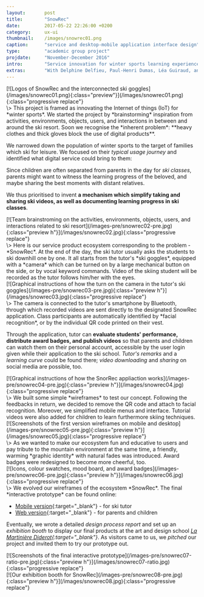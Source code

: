 ```yaml
---
layout:       post
title:        "SnowRec"
date:         2017-05-22 22:26:00 +0200
category:     ux-ui
thumbnail:    /images/snowrec01.png
caption:      "service and desktop-mobile application interface design"
type:         "academic group project"
projdate:     "November-December 2016"
intro:        "Service innovation for winter sports learning experience."
extras:       "With Delphine Delfieu, Paul-Henri Dumas, Léa Guiraud, and Mélissa Dufour."
---
```



<div class="image entry thin" markdown="1">
[![Logos of SnowRec and the interconnected ski goggles](/images/snowrec01.png){:class="preview"}](/images/snowrec01.png){:class="progressive replace"}
</div>

<div class="entry" markdown="1">
\>  
This project is framed as innovating the Internet of things (IoT) for *winter sports*. We started the project by *brainstorming* inspiration from activities, environments, objects, users, and interactions in between and around the ski resort. Soon we recognise the *inherent problem*: **heavy clothes and thick gloves block the use of digital products**.

We narrowed down the population of winter sports to the target of families which ski for leisure. We focused on their *typical usage journey* and identified what digital service could bring to them:

Since children are often separated from parents in the day for *ski classes*, parents might want to witness the learning progress of the beloved, and maybe sharing the best moments with distant relatives.

We thus prioritised to invent **a mechanism which simplify taking and sharing ski videos, as well as documenting learning progress in ski classes**.
</div>

<div class="image entry" markdown="1">
[![Team brainstroming on the activities, environments, objects, users, and interactions related to ski resort](/images-pre/snowrec02-pre.jpg){:class="preview h"}](/images/snowrec02.jpg){:class="progressive replace"}
</div>

<div class="entry" markdown="1">
\>  
Here is our service product ecosystem corresponding to the problem - *SnowRec*. At the end of the day, the ski tutor usually asks the students to ski downhill one by one. It all starts from the tutor's *ski goggles*, equipped with a *camera* which can be turned on by a large mechanical button on the side, or by vocal keyword commands. Video of the skiing student will be recorded as the tutor follows him/her with the eyes.
</div>

<div class="image entry" markdown="1">
[![Graphical instructions of how the turn on the camera in the tutor's ski goggles](/images-pre/snowrec03-pre.jpg){:class="preview h"}](/images/snowrec03.jpg){:class="progressive replace"}
</div>

<div class="entry" markdown="1">
\>  
The camera is connected to the tutor's smartphone by Bluetooth, through which recorded videos are sent directly to the designated SnowRec application. Class participants are automatically identified by *facial recognition*, or by the individual QR code printed on their vest.

Through the application, tutor can **evaluate students' performance, distribute award badges, and publish videos** so that parents and children can watch them on their personal account, accessible by the user login given while their application to the ski school. *Tutor's remarks* and a *learning curve* could be found there; *video downloading* and *sharing* on social media are possible, too.
</div>

<div class="image entry" markdown="1">
[![Graphical instructions of how the SnorRec appliaction works](/images-pre/snowrec04-pre.jpg){:class="preview h"}](/images/snowrec04.jpg){:class="progressive replace"}
</div>

<div class="entry" markdown="1">
\>  
We built some simple *wireframes* to test our concept. Following the feedbacks in return, we decided to remove the QR code and attach to facial recognition. Moreover, we simplified mobile menus and interface. Tutorial videos were also added for children to learn furthermore skiing techniques.
</div>

<div class="image entry thin" markdown="1">
[![Screenshots of the first version wireframes on mobile and desktop](/images-pre/snowrec05-pre.jpg){:class="preview h"}](/images/snowrec05.jpg){:class="progressive replace"}
</div>

<div class="entry thin" markdown="1">
\>  
As we wanted to make our ecosystem fun and educative to users and pay tribute to the mountain environment at the same time, a friendly, warming *graphic identity* with natural fades was introduced. Award badges were redesigned to become more cheerful, too.
</div>

<div class="image entry" markdown="1">
[![Icons, colour swatches, mood board, and award badges](/images-pre/snowrec06-pre.jpg){:class="preview h"}](/images/snowrec06.jpg){:class="progressive replace"}
</div>

<div class="entry thin" markdown="1">
\>  
We evolved our wireframes of the ecosystem *SnowRec*. The final *interactive prototype* can be found online:

- [Mobile version](http://vghtbq.axshare.com/#g=1&p=connexion){:target="_blank"} - for ski tutor
- [Web version](https://xd.adobe.com/view/4ae14c76-5cb5-495d-9653-da3831bbe80a/){:target="_blank"} - for parents and children

Eventually, we wrote a detailed *design process report* and set up an *exhibition booth* to display our final products at the art and design school *<i>[La Martinière Diderot](http://www.lamartinierediderot.fr/){:target="_blank"}</i>*. As visitors came to us, we *pitched* our project and invited them to try our prototype out.
</div>

<div class="image entry" markdown="1">
[![Screenshots of the final interactive prototype](/images-pre/snowrec07-ratio-pre.jpg){:class="preview h"}](/images/snowrec07-ratio.jpg){:class="progressive replace"}
</div>

<div class="image entry" markdown="1">
[![Our exhibition booth for SnowRec](/images-pre/snowrec08-pre.jpg){:class="preview h"}](/images/snowrec08.jpg){:class="progressive replace"}
</div>